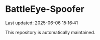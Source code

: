 # BattleEye-Spoofer

Last updated: 2025-06-06 15:16:41

This repository is automatically maintained.
